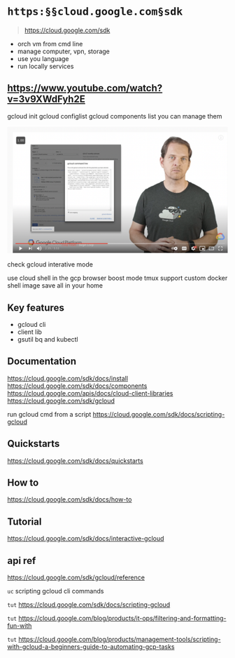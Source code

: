 # `https:§§cloud.google.com§sdk`

> <https://cloud.google.com/sdk>

- orch vm from cmd line
- manage computer, vpn, storage
- use you language
- run locally services

## <https://www.youtube.com/watch?v=3v9XWdFyh2E>

gcloud init
gcloud configlist
gcloud components list
you can manage them

![](2021-08-13-07-02-20.png)

check gcloud interative mode

use cloud shell in the gcp browser
boost mode
tmux support
custom docker shell image
save all in your home

## Key features

- gcloud cli
- client lib
- gsutil bq and kubectl

## Documentation

https://cloud.google.com/sdk/docs/install
https://cloud.google.com/sdk/docs/components
https://cloud.google.com/apis/docs/cloud-client-libraries
https://cloud.google.com/sdk/gcloud

run gcloud cmd from a script
https://cloud.google.com/sdk/docs/scripting-gcloud

## Quickstarts

https://cloud.google.com/sdk/docs/quickstarts

## How to

https://cloud.google.com/sdk/docs/how-to

## Tutorial

https://cloud.google.com/sdk/docs/interactive-gcloud

## api ref

https://cloud.google.com/sdk/gcloud/reference

`uc`
scripting gcloud cli commands

`tut`
https://cloud.google.com/sdk/docs/scripting-gcloud

`tut`
https://cloud.google.com/blog/products/it-ops/filtering-and-formatting-fun-with

`tut`
https://cloud.google.com/blog/products/management-tools/scripting-with-gcloud-a-beginners-guide-to-automating-gcp-tasks
